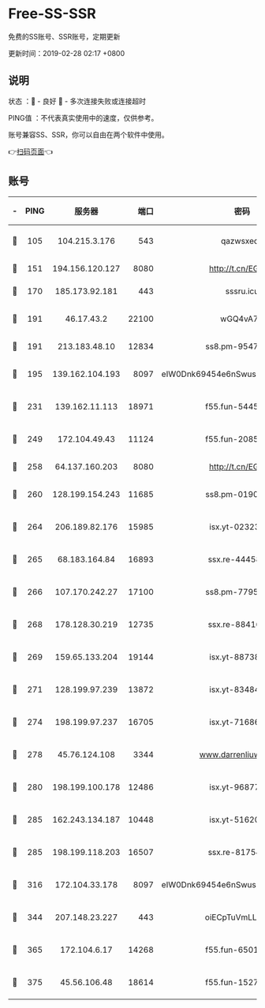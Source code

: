 # Free-SS-SSR

免费的SS账号、SSR账号，定期更新

更新时间：2019-02-28 02:17 +0800

## 说明

状态     ：🙂 - 良好 🙁 - 多次连接失败或连接超时

PING值   ：不代表真实使用中的速度，仅供参考。

账号兼容SS、SSR，你可以自由在两个软件中使用。

👉[扫码页面](https://liesauer.github.io/free-ss-ssr.github.io/)👈

## 账号

|-|PING|服务器|端口|密码|加密方式|区域|
|:----:|:----:|:-----:|-----:|:----:|:----:|:----:|
|🙂|105|104.215.3.176|543|qazwsxedc|aes-256-gcm|JP|
|🙂|151|194.156.120.127|8080|http://t.cn/EGJIyrl|rc4-md5|RU|
|🙂|170|185.173.92.181|443|sssru.icu|rc4-md5|RU|
|🙂|191|46.17.43.2|22100|wGQ4vA7D|aes-256-gcm|RU|
|🙂|191|213.183.48.10|12834|ss8.pm-95470705|rc4-md5|RU|
|🙂|195|139.162.104.193|8097|eIW0Dnk69454e6nSwuspv9DmS201tQ0D|aes-256-cfb|JP|
|🙂|231|139.162.11.113|18971|f55.fun-54452704|aes-256-cfb|SG|
|🙂|249|172.104.49.43|11124|f55.fun-20858205|aes-256-cfb|SG|
|🙂|258|64.137.160.203|8080|http://t.cn/EGJIyrl|rc4-md5|CA|
|🙂|260|128.199.154.243|11685|ss8.pm-01906462|aes-256-cfb|SG|
|🙂|264|206.189.82.176|15985|isx.yt-02323158|aes-256-cfb|SG|
|🙂|265|68.183.164.84|16893|ssx.re-44458033|aes-256-cfb|US|
|🙂|266|107.170.242.27|17100|ss8.pm-77954051|aes-256-cfb|US|
|🙂|268|178.128.30.219|12735|ssx.re-88416834|aes-256-cfb|SG|
|🙂|269|159.65.133.204|19144|isx.yt-88738711|aes-256-cfb|SG|
|🙂|271|128.199.97.239|13872|isx.yt-83484213|aes-256-cfb|SG|
|🙂|274|198.199.97.237|16705|isx.yt-71686489|aes-256-cfb|US|
|🙂|278|45.76.124.108|3344|www.darrenliuwei.com|aes-256-cfb|AU|
|🙂|280|198.199.100.178|12486|isx.yt-96877490|aes-256-cfb|US|
|🙂|285|162.243.134.187|10448|isx.yt-51620618|aes-256-cfb|US|
|🙂|285|198.199.118.203|16507|ssx.re-81754626|aes-256-cfb|US|
|🙂|316|172.104.33.178|8097|eIW0Dnk69454e6nSwuspv9DmS201tQ0D|aes-256-cfb|SG|
|🙂|344|207.148.23.227|443|oiECpTuVmLLxk4Ts|aes-256-cfb|US|
|🙂|365|172.104.6.17|14268|f55.fun-65015566|aes-256-cfb|US|
|🙂|375|45.56.106.48|18614|f55.fun-15279736|aes-256-cfb|US|
